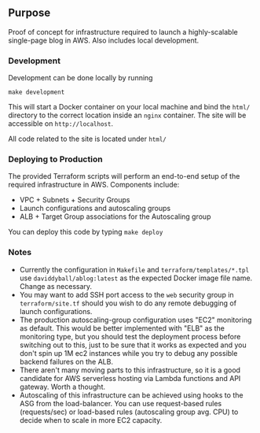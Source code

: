 ## Purpose

Proof of concept for infrastructure required to launch a highly-scalable single-page blog in AWS. Also includes local development.


### Development

Development can be done locally by running

```
make development
```

This will start a Docker container on your local machine and bind the `html/` directory to the correct location inside an `nginx` container. The site will be accessible on `http://localhost`.

All code related to the site is located under `html/`


### Deploying to Production

The provided Terraform scripts will perform an end-to-end setup of the required infrastructure in AWS. Components include:

* VPC + Subnets + Security Groups
* Launch configurations and autoscaling groups
* ALB + Target Group associations for the Autoscaling group


You can deploy this code by typing `make deploy`


### Notes

* Currently the configuration in `Makefile` and `terraform/templates/*.tpl` use `daviddyball/ablog:latest` as the expected Docker image file name. Change as necessary.
* You may want to add SSH port access to the `web` security group in `terraform/site.tf` should you wish to do any remote debugging of launch configurations.
* The production autoscaling-group configuration uses "EC2" monitoring as default. This would be better implemented with "ELB" as the monitoring type, but you should test the deployment process before switching out to this, just to be sure that it works as expected and you don't spin up 1M ec2 instances while you try to debug any possible backend failures on the ALB.
* There aren't many moving parts to this infrastructure, so it is a good candidate for AWS serverless hosting via Lambda functions and API gateway. Worth a thought.
* Autoscaling of this infrastructure can be achieved using hooks to the ASG from the load-balancer. You can use request-based rules (requests/sec) or load-based rules (autoscaling group avg. CPU) to decide when to scale in more EC2 capacity.
